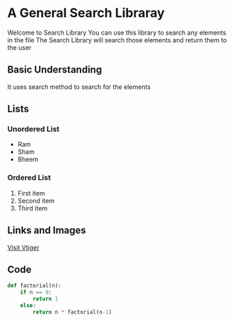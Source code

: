 # A General Search Libraray

Welcome to Search Library
You can use this library to search any elements in the file
The Search Library will search those elements and return them to the user

## Basic Understanding

It uses search method to search for the elements

## Lists

### Unordered List

- Ram
- Sham
- Bheem

### Ordered List

1. First item
2. Second item
3. Third item

## Links and Images

[Visit Vtiger](https://www.vtiger.com/)

## Code

```python
def factorial(n):
    if n == 0:
        return 1
    else:
        return n * factorial(n-1)
```
